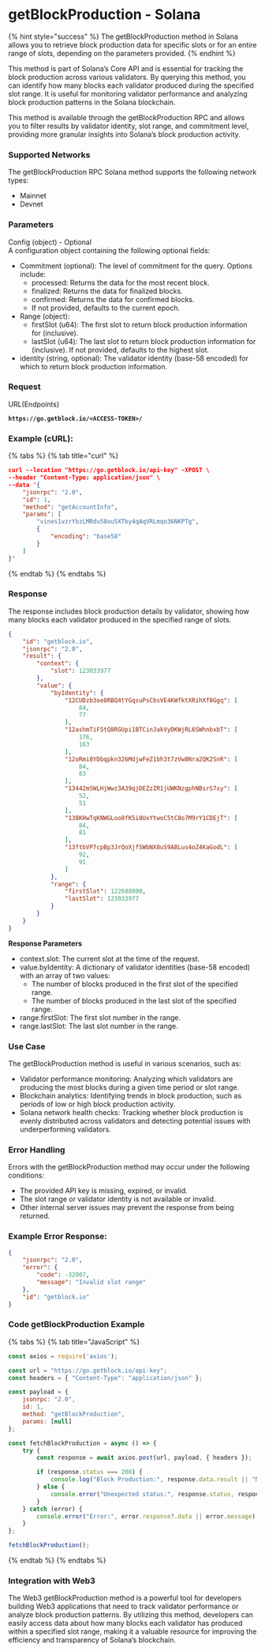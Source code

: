 # getBlockProduction - Solana

{% hint style="success" %}
The getBlockProduction method in Solana allows you to retrieve block production data for specific slots or for an entire range of slots, depending on the parameters provided.
{% endhint %}

&#x20;This method is part of Solana’s Core API and is essential for tracking the block production across various validators. By querying this method, you can identify how many blocks each validator produced during the specified slot range. It is useful for monitoring validator performance and analyzing block production patterns in the Solana blockchain.

This method is available through the getBlockProduction RPC and allows you to filter results by validator identity, slot range, and commitment level, providing more granular insights into Solana’s block production activity.

### **Supported Networks**

The getBlockProduction RPC Solana method supports the following network types:

* Mainnet
* Devnet

### Parameters

Config (object) - Optional\
A configuration object containing the following optional fields:

* Commitment (optional): The level of commitment for the query. Options include:
  * processed: Returns the data for the most recent block.
  * finalized: Returns the data for finalized blocks.
  * confirmed: Returns the data for confirmed blocks.
  * If not provided, defaults to the current epoch.
* Range (object):
  * firstSlot (u64): The first slot to return block production information for (inclusive).
  * lastSlot (u64): The last slot to return block production information for (inclusive). If not provided, defaults to the highest slot.
* identity (string, optional): The validator identity (base-58 encoded) for which to return block production information.

### Request

URL(Endpoints)

<pre class="language-json" data-full-width="false"><code class="lang-json"><strong>https://go.getblock.io/&#x3C;ACCESS-TOKEN>/
</strong></code></pre>

### Example (cURL):

{% tabs %}
{% tab title="curl" %}
```json
curl --location "https://go.getblock.io/api-key" -XPOST \
--header "Content-Type: application/json" \
--data '{
    "jsonrpc": "2.0",
    "id": 1,
    "method": "getAccountInfo",
    "params": [
        "vines1vzrYbzLMRdu58ou5XTby4qAqVRLmqo36NKPTg",
        {
            "encoding": "base58"
        }
    ]
}'
```
{% endtab %}
{% endtabs %}

### Response

The response includes block production details by validator, showing how many blocks each validator produced in the specified range of slots.

```json
{
    "id": "getblock.io",
    "jsonrpc": "2.0",
    "result": {
        "context": {
            "slot": 123033977
        },
        "value": {
            "byIdentity": {
                "12CUDzb3oe8RBQ4tYGqsuPsCbsVE4KWfktXRihXf8Ggq": [
                    84,
                    77
                ],
                "12ashmTiFStQ8RGUpi1BTCinJakVyDKWjRL6SWhnbxbT": [
                    176,
                    163
                ],
                "12oRmi8YDbqpkn326MdjwFeZ1bh3t7zVw8Nra2QK2SnR": [
                    84,
                    83
                ],
                "13442mSWLHjWwz3A39qjDEZzZR1jUWKNzgphNBsrS7xy": [
                    52,
                    51
                ],
                "138KHwTqKNWGLoo8fK5i8UxYtwoC5tC8o7M9rY1CDEjT": [
                    84,
                    81
                ],
                "13ftbVP7cpBp3JrQoXjfSWbNX8uS9ABLus4oZ4KaGodL": [
                    92,
                    91
                ]
            },
            "range": {
                "firstSlot": 122688000,
                "lastSlot": 123033977
            }
        }
    }
}
```

**Response Parameters**

* context.slot: The current slot at the time of the request.
* value.byIdentity: A dictionary of validator identities (base-58 encoded) with an array of two values:
  * The number of blocks produced in the first slot of the specified range.
  * The number of blocks produced in the last slot of the specified range.
* range.firstSlot: The first slot number in the range.
* range.lastSlot: The last slot number in the range.

### Use Case

The getBlockProduction method is useful in various scenarios, such as:

* Validator performance monitoring: Analyzing which validators are producing the most blocks during a given time period or slot range.
* Blockchain analytics: Identifying trends in block production, such as periods of low or high block production activity.
* Solana network health checks: Tracking whether block production is evenly distributed across validators and detecting potential issues with underperforming validators.

### Error Handling

Errors with the getBlockProduction method may occur under the following conditions:

* The provided API key is missing, expired, or invalid.
* The slot range or validator identity is not available or invalid.
* Other internal server issues may prevent the response from being returned.

### Example Error Response:

```json
{
    "jsonrpc": "2.0",
    "error": {
        "code": -32007,
        "message": "Invalid slot range"
    },
    "id": "getblock.io"
}
```

### Code getBlockProduction Example

{% tabs %}
{% tab title="JavaScript" %}
```javascript
const axios = require('axios');

const url = "https://go.getblock.io/api-key"; 
const headers = { "Content-Type": "application/json" };

const payload = {
    jsonrpc: "2.0",
    id: 1, 
    method: "getBlockProduction",
    params: [null]
};

const fetchBlockProduction = async () => {
    try {
        const response = await axios.post(url, payload, { headers });

        if (response.status === 200) {
            console.log("Block Production:", response.data.result || "No data available");
        } else {
            console.error("Unexpected status:", response.status, response.statusText);
        }
    } catch (error) {
        console.error("Error:", error.response?.data || error.message);
    }
};

fetchBlockProduction();

```
{% endtab %}
{% endtabs %}

### Integration with Web3

The Web3 getBlockProduction method is a powerful tool for developers building Web3 applications that need to track validator performance or analyze block production patterns. By utilizing this method, developers can easily access data about how many blocks each validator has produced within a specified slot range, making it a valuable resource for improving the efficiency and transparency of Solana’s blockchain.

